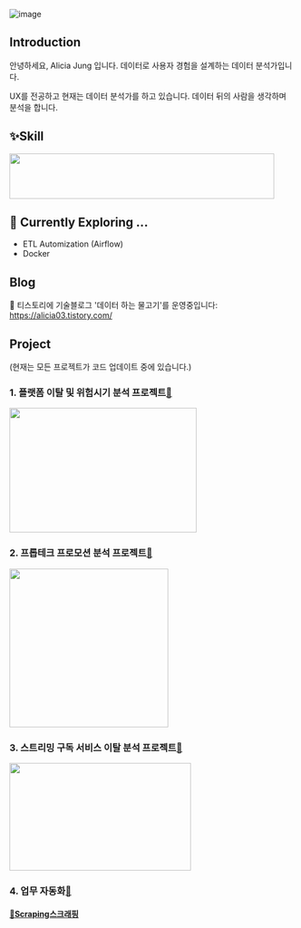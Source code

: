![image](https://github.com/user-attachments/assets/8318d724-3af2-42ae-992b-ab8931f5b4b4)

## Introduction 
안녕하세요, Alicia Jung 입니다. 데이터로 사용자 경험을 설계하는 데이터 분석가입니다. 

UX를 전공하고 현재는 데이터 분석가를 하고 있습니다. 데이터 뒤의 사람을 생각하며 분석을 합니다. 

## ✨Skill  
<img src="https://github.com/user-attachments/assets/75567d85-e663-48ac-915b-11c6c5fb28ba" width="467" height="80"/>

## 🌱 Currently Exploring ...
- ETL Automization (Airflow)
- Docker
   
## Blog
🔗 티스토리에 기술블로그 '데이터 하는 물고기'를 운영중입니다: https://alicia03.tistory.com/

## Project
(현재는 모든 프로젝트가 코드 업데이트 중에 있습니다.)
### 1. 플랫폼 이탈 및 위험시기 분석 프로젝트[🔗](https://github.com/alicia-here/platform-project.git)
[<img src="https://github.com/user-attachments/assets/8a6ef6c9-0ff7-45a8-a59d-96fa5f327b40" width="330" height="220"/>](https://github.com/alicia-here/platform-project.git)

### 2. 프롭테크 프로모션 분석 프로젝트[🔗](https://github.com/alicia-here/proptech-promtion-project.git)
[<img src="https://github.com/user-attachments/assets/3127644c-eea9-4d5e-a1f8-d48ca780f22d" width="280" height="280"/>](https://github.com/alicia-here/proptech-promtion-project.git)

### 3. 스트리밍 구독 서비스 이탈 분석 프로젝트[🔗](https://github.com/alicia-here/streaming-subsciption-project.git) 
[<img src="https://github.com/user-attachments/assets/f113ad60-247c-4002-a5a5-8902c5a51aaf" width="320" height="190"/>](https://github.com/alicia-here/streaming-subsciption-project.git)

### 4. 업무 자동화[🔗](https://github.com/alicia-here/ecommerce-automization.git)
#### [📁Scraping스크래핑](https://github.com/alicia-here/ecommerce-automization/tree/main/Scraping%EC%8A%A4%ED%81%AC%EB%9E%98%ED%95%91) 

<!---
alicia-here/alicia-here is a ✨ special ✨ repository because its `README.md` (this file) appears on your GitHub profile.
You can click the Preview link to take a look at your changes.
--->
